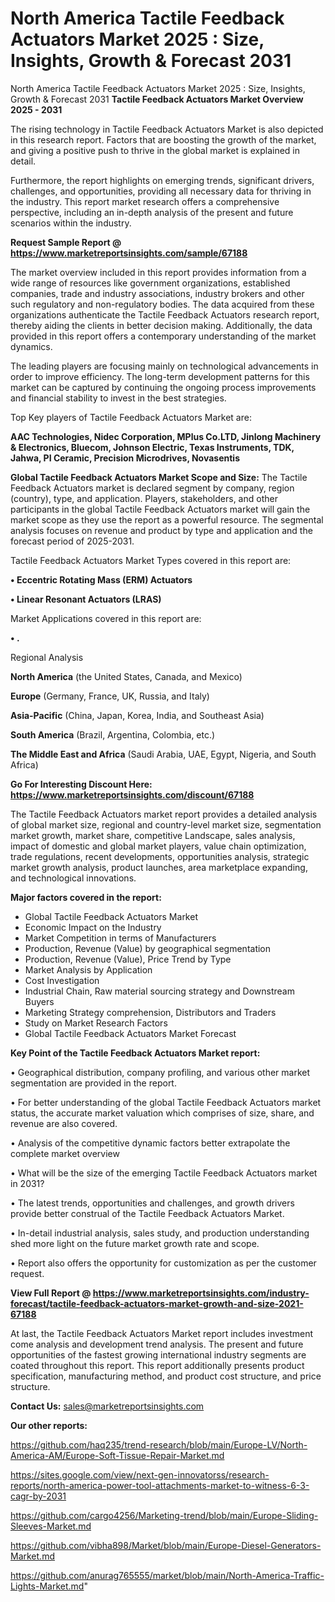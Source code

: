 # North America Tactile Feedback Actuators Market 2025 : Size, Insights, Growth & Forecast 2031
North America Tactile Feedback Actuators Market 2025 : Size, Insights, Growth & Forecast 2031
<Strong> Tactile Feedback Actuators Market Overview 2025 - 2031</strong>

The rising technology in Tactile Feedback Actuators Market is also depicted in this research report. Factors that are boosting the growth of the market, and giving a positive push to thrive in the global market is explained in detail.

Furthermore, the report highlights on emerging trends, significant drivers, challenges, and opportunities, providing all necessary data for thriving in the industry. This report market research offers a comprehensive perspective, including an in-depth analysis of the present and future scenarios within the industry.

<strong>Request Sample Report @ <a href=https://www.marketreportsinsights.com/sample/67188>https://www.marketreportsinsights.com/sample/67188</a></strong>

The market overview included in this report provides information from a wide range of resources like government organizations, established companies, trade and industry associations, industry brokers and other such regulatory and non-regulatory bodies. The data acquired from these organizations authenticate the Tactile Feedback Actuators research report, thereby aiding the clients in better decision making. Additionally, the data provided in this report offers a contemporary understanding of the market dynamics.

The leading players are focusing mainly on technological advancements in order to improve efficiency. The long-term development patterns for this market can be captured by continuing the ongoing process improvements and financial stability to invest in the best strategies.

Top Key players of Tactile Feedback Actuators Market are:

<strong>AAC Technologies, Nidec Corporation, MPlus Co.LTD, Jinlong Machinery & Electronics, Bluecom, Johnson Electric, Texas Instruments, TDK, Jahwa, PI Ceramic, Precision Microdrives, Novasentis</strong>

<strong><b>Global Tactile Feedback Actuators Market Scope and Size:</b></strong>
The Tactile Feedback Actuators market is declared segment by company, region (country), type, and application. Players, stakeholders, and other participants in the global Tactile Feedback Actuators market will gain the market scope as they use the report as a powerful resource. The segmental analysis focuses on revenue and product by type and application and the forecast period of 2025-2031.

Tactile Feedback Actuators Market Types covered in this report are:

<strong>• Eccentric Rotating Mass (ERM) Actuators

• Linear Resonant Actuators (LRAS)</strong>

Market Applications covered in this report are:

<strong>• .</strong> 

Regional Analysis

<strong>North America</strong> (the United States, Canada, and Mexico)

<strong>Europe</strong> (Germany, France, UK, Russia, and Italy)

<strong>Asia-Pacific</strong> (China, Japan, Korea, India, and Southeast Asia)

<strong>South America</strong> (Brazil, Argentina, Colombia, etc.)

<strong>The Middle East and Africa</strong> (Saudi Arabia, UAE, Egypt, Nigeria, and South Africa)

<strong>Go For Interesting Discount Here: <a href=https://www.marketreportsinsights.com/discount/67188>https://www.marketreportsinsights.com/discount/67188</a></strong>

The Tactile Feedback Actuators market report provides a detailed analysis of global market size, regional and country-level market size, segmentation market growth, market share, competitive Landscape, sales analysis, impact of domestic and global market players, value chain optimization, trade regulations, recent developments, opportunities analysis, strategic market growth analysis, product launches, area marketplace expanding, and technological innovations.

<strong><b>Major factors covered in the report:</b></strong>
<ul>
  <li>Global Tactile Feedback Actuators Market </li>
  <li>Economic Impact on the Industry</li>
  <li>Market Competition in terms of Manufacturers</li>
  <li>Production, Revenue (Value) by geographical segmentation</li>
  <li>Production, Revenue (Value), Price Trend by Type</li>
  <li>Market Analysis by Application</li>
  <li>Cost Investigation</li>
  <li>Industrial Chain, Raw material sourcing strategy and Downstream Buyers</li>
  <li>Marketing Strategy comprehension, Distributors and Traders</li>
  <li>Study on Market Research Factors</li>
  <li>Global Tactile Feedback Actuators Market Forecast</li>
</ul>

<strong><b>Key Point of the Tactile Feedback Actuators Market report:</b></strong>

• Geographical distribution, company profiling, and various other market segmentation are provided in the report.

• For better understanding of the global Tactile Feedback Actuators market status, the accurate market valuation which comprises of size, share, and revenue are also covered.

• Analysis of the competitive dynamic factors better extrapolate the complete market overview

• What will be the size of the emerging Tactile Feedback Actuators market in 2031?

• The latest trends, opportunities and challenges, and growth drivers provide better construal of the Tactile Feedback Actuators Market.

• In-detail industrial analysis, sales study, and production understanding shed more light on the future market growth rate and scope.

• Report also offers the opportunity for customization as per the customer request.

<strong><b>View Full Report @ <a href=https://www.marketreportsinsights.com/industry-forecast/tactile-feedback-actuators-market-growth-and-size-2021-67188>https://www.marketreportsinsights.com/industry-forecast/tactile-feedback-actuators-market-growth-and-size-2021-67188</a></b></strong>


At last, the Tactile Feedback Actuators Market report includes investment come analysis and development trend analysis. The present and future opportunities of the fastest growing international industry segments are coated throughout this report. This report additionally presents product specification, manufacturing method, and product cost structure, and price structure.

<strong>Contact Us:</strong>
sales@marketreportsinsights.com

<strong>Our other reports:</strong>

<a href=https://github.com/haq235/trend-research/blob/main/Europe-LV/North-America-AM/Europe-Soft-Tissue-Repair-Market.md>https://github.com/haq235/trend-research/blob/main/Europe-LV/North-America-AM/Europe-Soft-Tissue-Repair-Market.md</a>

<a href=https://sites.google.com/view/next-gen-innovatorss/research-reports/north-america-power-tool-attachments-market-to-witness-6-3-cagr-by-2031>https://sites.google.com/view/next-gen-innovatorss/research-reports/north-america-power-tool-attachments-market-to-witness-6-3-cagr-by-2031</a>

<a href=https://github.com/cargo4256/Marketing-trend/blob/main/Europe-Sliding-Sleeves-Market.md>https://github.com/cargo4256/Marketing-trend/blob/main/Europe-Sliding-Sleeves-Market.md</a>

<a href=https://github.com/vibha898/Market/blob/main/Europe-Diesel-Generators-Market.md>https://github.com/vibha898/Market/blob/main/Europe-Diesel-Generators-Market.md</a>

<a href=https://github.com/anurag765555/market/blob/main/North-America-Traffic-Lights-Market.md>https://github.com/anurag765555/market/blob/main/North-America-Traffic-Lights-Market.md</a>"

